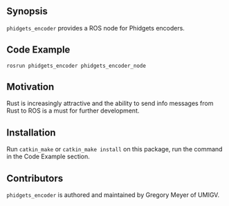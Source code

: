 ## Synopsis

`phidgets_encoder` provides a ROS node for Phidgets encoders.

## Code Example

	rosrun phidgets_encoder phidgets_encoder_node

## Motivation

Rust is increasingly attractive and the ability to send info messages from Rust to ROS is a must for further development.

## Installation

Run `catkin_make` or `catkin_make install` on this package, run the command in the Code Example section.

## Contributors

`phidgets_encoder` is authored and maintained by Gregory Meyer of UMIGV.